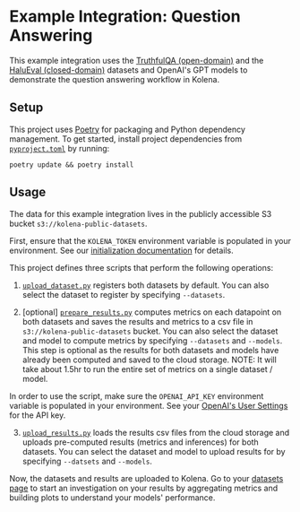 # Example Integration: Question Answering

This example integration uses the [TruthfulQA (open-domain)](https://github.com/sylinrl/TruthfulQA) and the
[HaluEval (closed-domain)](https://github.com/RUCAIBox/HaluEval/tree/main/evaluation) datasets and OpenAI's GPT models
to demonstrate the question answering workflow in Kolena.

## Setup

This project uses [Poetry](https://python-poetry.org/) for packaging and Python dependency management. To get started,
install project dependencies from [`pyproject.toml`](./pyproject.toml) by running:

```shell
poetry update && poetry install
```

## Usage

The data for this example integration lives in the publicly accessible S3 bucket `s3://kolena-public-datasets`.

First, ensure that the `KOLENA_TOKEN` environment variable is populated in your environment. See our
[initialization documentation](https://docs.kolena.io/installing-kolena/#initialization) for details.

This project defines three scripts that perform the following operations:

1. [`upload_dataset.py`](question_answering/upload_dataset.py) registers both datasets by default. You can also
select the dataset to register by specifying `--datasets`.

2. [optional] [`prepare_results.py`](question_answering/prepare_results.py) computes metrics on each datapoint on both
datasets and saves the results and metrics to a csv file in `s3://kolena-public-datasets` bucket. You can also select
the dataset and model to compute metrics by specifying `--datasets` and `--models`. This step is optional as the results
for both datasets and models have already been computed and saved to the cloud storage. NOTE: It will take about 1.5hr
to run the entire set of metrics on a single dataset / model.

In order to use the script, make sure the `OPENAI_API_KEY` environment variable is populated in your environment. See
your [OpenAI's User Settings](https://platform.openai.com/api-keys) for the API key.

3. [`upload_results.py`](question_answering/upload_results.py) loads the results csv files from the cloud storage and
uploads pre-computed results (metrics and inferences) for both datasets. You can select the dataset and model to upload
results for by specifying `--datsets` and `--models`.

Now, the datasets and results are uploaded to Kolena. Go to your [datasets page](https://app.kolena.io/redirect/datasets)
to start an investigation on your results by aggregating metrics and building plots to understand your models'
performance.
